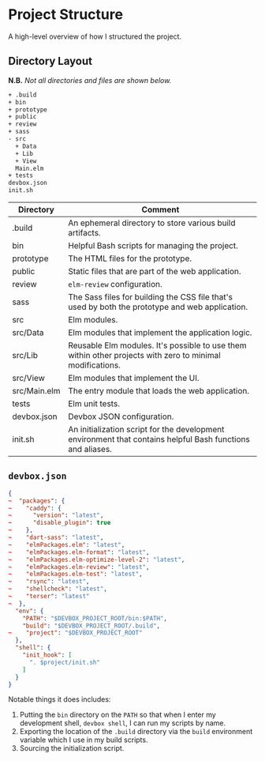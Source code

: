 # Project Structure

A high-level overview of how I structured the project.

## Directory Layout

**N.B.** _Not all directories and files are shown below._

```txt
+ .build
+ bin
+ prototype
+ public
+ review
+ sass
- src
  + Data
  + Lib
  + View
  Main.elm
+ tests
devbox.json
init.sh
```

| Directory    | Comment |
|--------------|---------|
| .build       | An ephemeral directory to store various build artifacts. |
| bin          | Helpful Bash scripts for managing the project. |
| prototype    | The HTML files for the prototype. |
| public       | Static files that are part of the web application. |
| review       | `elm-review` configuration. |
| sass         | The Sass files for building the CSS file that's used by both the prototype and web application. |
| src          | Elm modules. |
| src/Data     | Elm modules that implement the application logic. |
| src/Lib      | Reusable Elm modules. It's possible to use them within other projects with zero to minimal modifications. |
| src/View     | Elm modules that implement the UI. |
| src/Main.elm | The entry module that loads the web application. |
| tests        | Elm unit tests. |
| devbox.json  | Devbox JSON configuration. |
| init.sh      | An initialization script for the development environment that contains helpful Bash functions and aliases. |

## `devbox.json`

```json
{
~  "packages": {
~    "caddy": {
~      "version": "latest",
~      "disable_plugin": true
~    },
~    "dart-sass": "latest",
~    "elmPackages.elm": "latest",
~    "elmPackages.elm-format": "latest",
~    "elmPackages.elm-optimize-level-2": "latest",
~    "elmPackages.elm-review": "latest",
~    "elmPackages.elm-test": "latest",
~    "rsync": "latest",
~    "shellcheck": "latest",
~    "terser": "latest"
~  },
  "env": {
    "PATH": "$DEVBOX_PROJECT_ROOT/bin:$PATH",
    "build": "$DEVBOX_PROJECT_ROOT/.build",
~    "project": "$DEVBOX_PROJECT_ROOT"
  },
  "shell": {
    "init_hook": [
      ". $project/init.sh"
    ]
  }
}
```

Notable things it does includes:

1. Putting the `bin` directory on the `PATH` so that when I enter my development shell, `devbox shell`, I can run my scripts by name.
2. Exporting the location of the `.build` directory via the `build` environment variable which I use in my build scripts.
3. Sourcing the initialization script.
